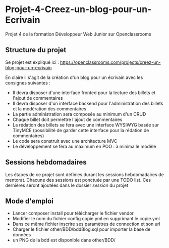 # Projet-4-Creez-un-blog-pour-un-Ecrivain
Projet 4 de la formation Développeur Web Junior sur Openclassrooms

## Structure du projet
Se projet est expliqué ici : https://openclassrooms.com/projects/creez-un-blog-pour-un-ecrivain

En claire il s'agit de la création d'un blog pour un écrivain avec les consignes suivantes :
* Il devra disposer d'une interface fronted pour la lecture des billets et l'ajout de commentaires
* Il devra disposer d'un interface backend pour l'administration des billets et la modération des commentaires
* La partie administration sera composée au minimum d'un CRUD
* Chaque billet doit permettre l'ajout de commentaires
* La rédation des billets se fera avec une interface WYSIWYG basée sur TinyMCE (possibilité de garder cette interface pour la rédation de commentaires)
* Le code sera construit avec une architecture MVC
* Le développement se fera au maximum en POO : à minima le modèle

## Sessions hebdomadaires

Les étapes de ce projet sont définies durant les sessions hebdomadaires de mentorat. Chacune des sessions est ponctuée par une TODO list. Ces dernières seront ajoutées dans le dossier *session* du projet

## Mode d'emploi
* Lancer composer install pour télécharger le fichier vendor
* Modifier le nom du fichier config copie.yml en supprimant le copie.yml
* Dans ce même fichier inscrire ses paramètres de connection et son url
* Charger le fichier other/BDD/bddBlog.sql pour importer la base de données
* un PNG de la bdd est disponible dans other/BDD/
